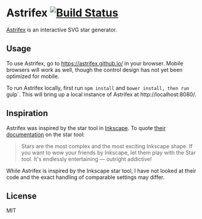 # Astrifex [![Build Status](https://travis-ci.org/astrifex/astrifex.svg)](https://travis-ci.org/astrifex/astrifex)

[Astrifex](https://astrifex.github.io/) is an interactive SVG star generator.

## Usage

To use Astrifex, go to https://astrifex.github.io/ in your browser. Mobile
browsers will work as well, though the control design has not yet been
optimized for mobile.

To run Astrifex locally, first run `npm install` and `bower install, then run
`gulp`. This will bring up a local instance of Astrifex at
http://localhost:8080/.

## Inspiration

Astrifex was inspired by the star tool in [Inkscape](https://www.inkscape.org).
To quote [their documentation](https://inkscape.org/doc/shapes/tutorial-shapes.html)
on the star tool:

> Stars are the most complex and the most exciting Inkscape shape. If you want
> to wow your friends by Inkscape, let them play with the Star tool. It's
> endlessly entertaining — outright addictive!

While Astrifex is inspired by the Inkscape star tool, I have not looked at
their code and the exact handling of comparable settings may differ.

## License

MIT
